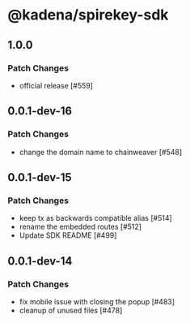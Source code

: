 # @kadena/spirekey-sdk

## 1.0.0

### Patch Changes

- official release [#559]

## 0.0.1-dev-16

### Patch Changes

- change the domain name to chainweaver [#548]

## 0.0.1-dev-15

### Patch Changes

- keep tx as backwards compatible alias [#514]
- rename the embedded routes [#512]
- Update SDK README [#499]

## 0.0.1-dev-14

### Patch Changes

- fix mobile issue with closing the popup [#483]
- cleanup of unused files [#478]

